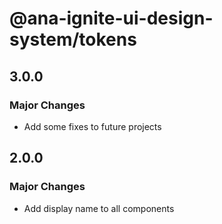 # @ana-ignite-ui-design-system/tokens

## 3.0.0

### Major Changes

- Add some fixes to future projects

## 2.0.0

### Major Changes

- Add display name to all components
